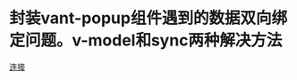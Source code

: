 # 封装vant-popup组件遇到的数据双向绑定问题。v-model和sync两种解决方法

[连接](https://blog.csdn.net/gp3098/article/details/104407980)